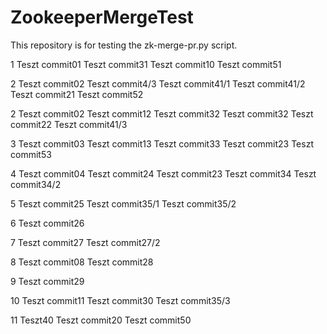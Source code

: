 # ZookeeperMergeTest
This repository is for testing the zk-merge-pr.py script. 

1
Teszt commit01
Teszt commit31
Teszt commit10
Teszt commit51

2
Teszt commit02
Teszt commit4/3
Teszt commit41/1
Teszt commit41/2
Teszt commit21
Teszt commit52

2
Teszt commit02
Teszt commit12
Teszt commit32
Teszt commit32
Teszt commit22
Teszt commit41/3

3
Teszt commit03
Teszt commit13
Teszt commit33
Teszt commit23
Teszt commit53

4
Teszt commit04
Teszt commit24
Teszt commit23
Teszt commit34
Teszt commit34/2

5
Teszt commit25
Teszt commit35/1
Teszt commit35/2

6
Teszt commit26

7
Teszt commit27
Teszt commit27/2

8
Teszt commit08
Teszt commit28

9
Teszt commit29

10
Teszt commit11
Teszt commit30
Teszt commit35/3

11
Teszt40
Teszt commit20
Teszt commit50
